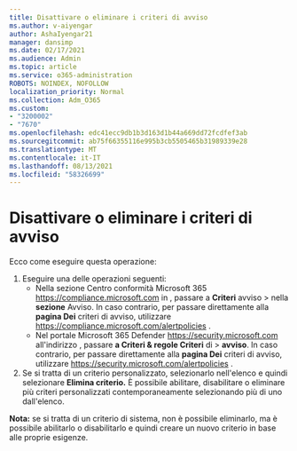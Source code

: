 ```yaml
---
title: Disattivare o eliminare i criteri di avviso
ms.author: v-aiyengar
author: AshaIyengar21
manager: dansimp
ms.date: 02/17/2021
ms.audience: Admin
ms.topic: article
ms.service: o365-administration
ROBOTS: NOINDEX, NOFOLLOW
localization_priority: Normal
ms.collection: Adm_O365
ms.custom:
- "3200002"
- "7670"
ms.openlocfilehash: edc41ecc9db1b3d163d1b44a669dd72fcdfef3ab
ms.sourcegitcommit: ab75f66355116e995b3cb5505465b31989339e28
ms.translationtype: MT
ms.contentlocale: it-IT
ms.lasthandoff: 08/13/2021
ms.locfileid: "58326699"
---
```

# <a name="turn-off-or-delete-alert-policies"></a>Disattivare o eliminare i criteri di avviso

Ecco come eseguire questa operazione:

1. Eseguire una delle operazioni seguenti:
   - Nella sezione Centro conformità Microsoft 365 <https://compliance.microsoft.com> in , passare a **Criteri** avviso \>  nella **sezione** Avviso. In caso contrario, per passare direttamente alla **pagina Dei** criteri di avviso, utilizzare <https://compliance.microsoft.com/alertpolicies> .
   - Nel portale Microsoft 365 Defender <https://security.microsoft.com> all'indirizzo , passare **a Criteri & regole Criteri** di \> **avviso**. In caso contrario, per passare direttamente alla **pagina Dei** criteri di avviso, utilizzare <https://security.microsoft.com/alertpolicies> .
2. Se si tratta di un criterio personalizzato, selezionarlo nell'elenco e quindi selezionare **Elimina criterio.** È possibile abilitare, disabilitare o eliminare più criteri personalizzati contemporaneamente selezionando più di uno dall'elenco.

**Nota:** se si tratta di un criterio di sistema, non è possibile eliminarlo, ma è possibile abilitarlo o disabilitarlo e quindi creare un nuovo criterio in base alle proprie esigenze.
